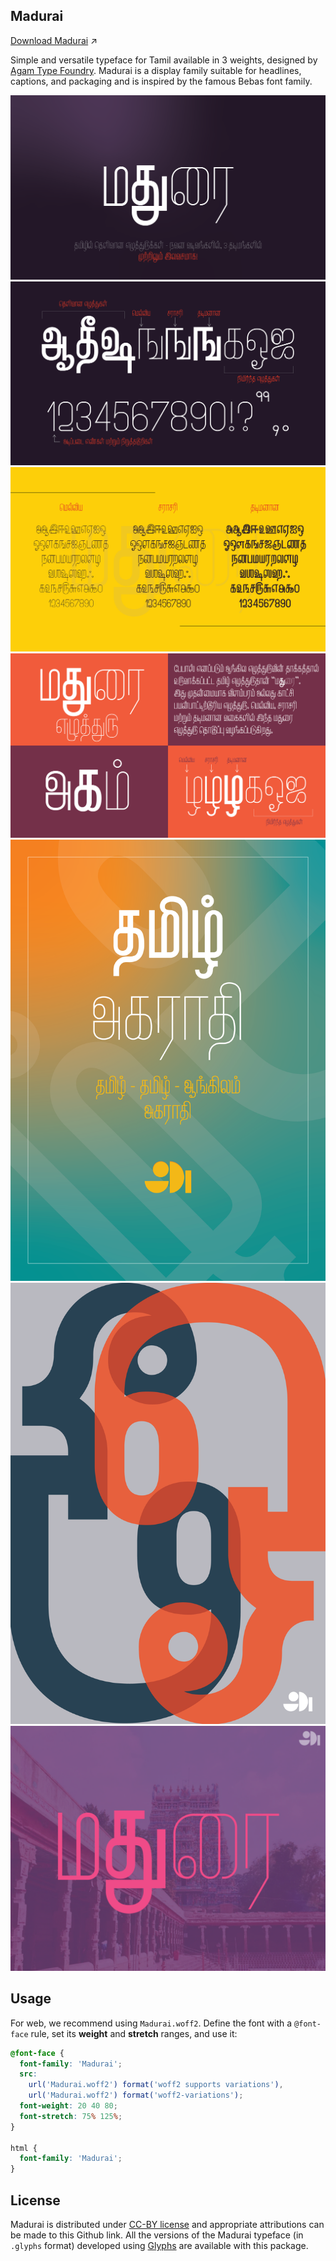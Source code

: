 ## Madurai

[Download Madurai](https://github.com/sgangaprasath/madurai/tree/main/Latest) ↗️

Simple and versatile typeface for Tamil available in 3 weights, designed by [Agam Type Foundry](https://twitter.com/AgamTypeFoundry).
Madurai is a display family suitable for headlines, captions, and packaging and is inspired by the famous Bebas font family.

![Poster-1](/Posters/Posters-01.png "Title poster")
![Poster-2](/Posters/Posters-02.png "Title-2 poster")
![Poster-3](/Posters/Posters-03.png "Sample text poster")
![Poster-4](/Posters/Posters-04.png "More sample text poster")
![Poster-5](/Posters/Posters-05.png "Book cover")
![Poster-6](/Posters/Posters-06.png "Oo-Oo cover")
![Poster-7](/Posters/Posters-07.png "Last poster")

## Usage

For web, we recommend using `Madurai.woff2`. Define the font with a `@font-face` rule, set its **weight** and **stretch** ranges, and use it:
```css
@font-face {
  font-family: 'Madurai';
  src:
    url('Madurai.woff2') format('woff2 supports variations'),
    url('Madurai.woff2') format('woff2-variations');
  font-weight: 20 40 80;
  font-stretch: 75% 125%;
}

html {
  font-family: 'Madurai';
}
```

## License
Madurai is distributed under [CC-BY license](https://en.wikipedia.org/wiki/Attribution_(copyright)) and appropriate attributions can be made to this Github link.
All the versions of the Madurai typeface (in `.glyphs` format) developed using [Glyphs](https://glyphsapp.com) are available with this package. 